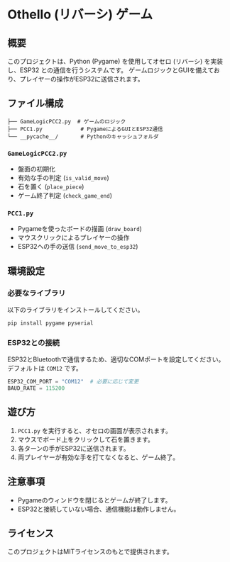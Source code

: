 # Othello (リバーシ) ゲーム

## 概要
このプロジェクトは、Python (Pygame) を使用してオセロ (リバーシ) を実装し、ESP32 との通信を行うシステムです。
ゲームロジックとGUIを備えており、プレイヤーの操作がESP32に送信されます。

## ファイル構成
```
├── GameLogicPCC2.py  # ゲームのロジック
├── PCC1.py            # PygameによるGUIとESP32通信
└── __pycache__/       # Pythonのキャッシュフォルダ
```

### `GameLogicPCC2.py`
- 盤面の初期化
- 有効な手の判定 (`is_valid_move`)
- 石を置く (`place_piece`)
- ゲーム終了判定 (`check_game_end`)

### `PCC1.py`
- Pygameを使ったボードの描画 (`draw_board`)
- マウスクリックによるプレイヤーの操作
- ESP32への手の送信 (`send_move_to_esp32`)

## 環境設定
### 必要なライブラリ
以下のライブラリをインストールしてください。
```sh
pip install pygame pyserial
```

### ESP32との接続
ESP32とBluetoothで通信するため、適切なCOMポートを設定してください。
デフォルトは `COM12` です。

```python
ESP32_COM_PORT = "COM12"  # 必要に応じて変更
BAUD_RATE = 115200
```

## 遊び方
1. `PCC1.py` を実行すると、オセロの画面が表示されます。
2. マウスでボード上をクリックして石を置きます。
3. 各ターンの手がESP32に送信されます。
4. 両プレイヤーが有効な手を打てなくなると、ゲーム終了。

## 注意事項
- Pygameのウィンドウを閉じるとゲームが終了します。
- ESP32と接続していない場合、通信機能は動作しません。

## ライセンス
このプロジェクトはMITライセンスのもとで提供されます。

